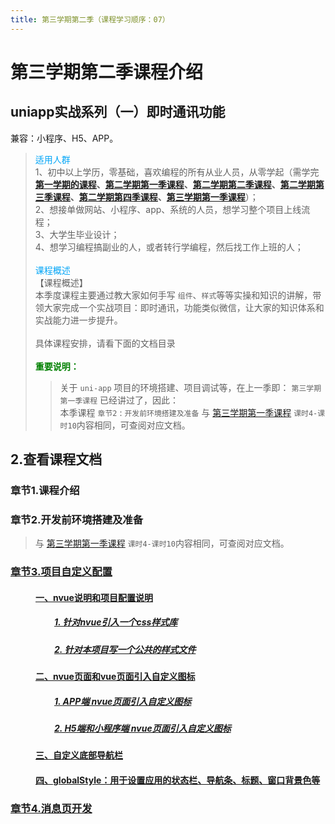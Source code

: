 ```yaml
---
title: 第三学期第二季（课程学习顺序：07） 
---
```


# 第三学期第二季课程介绍
## uniapp实战系列（一）即时通讯功能
兼容：小程序、H5、APP。

> <span style="color:#00A5F7">适用人群</span> <br/>
> 1、初中以上学历，零基础，喜欢编程的所有从业人员，从零学起（需学完 <b> <a href="https://study.163.com/course/courseMain.htm?courseId=1213374826&share=2&shareId=480000002289674" target="_blank" title="点击查看第一学期的课程">第一学期的课程</a>、<a href="https://study.163.com/course/courseMain.htm?courseId=1213550818&share=2&shareId=480000002289674" target="_blank" title="点击查看第二学期第一季课程">第二学期第一季课程</a>、<a href="https://study.163.com/course/courseMain.htm?courseId=1213781850&share=2&shareId=480000002289674" target="_blank" title="点击查看第二学期第二季课程">第二学期第二季课程</a>、<a href="https://study.163.com/course/courseMain.htm?courseId=1213780858&share=2&shareId=480000002289674" target="_blank" title="点击查看第二学期第三季课程">第二学期第三季课程</a>、<a href="https://study.163.com/course/courseMain.htm?courseId=1213794887&share=2&shareId=480000002289674" target="_blank" title="点击查看第二学期第四季课程">第二学期第四季课程</a>、<a href="https://study.163.com/course/courseMain.htm?courseId=1213808807&share=2&shareId=480000002289674" target="_blank" title="点击查看第三学期第一季课程">第三学期第一季课程</a></b>）；<br/>
> 2、想接单做网站、小程序、app、系统的人员，想学习整个项目上线流程；<br/>
> 3、大学生毕业设计；<br/>
> 4、想学习编程搞副业的人，或者转行学编程，然后找工作上班的人；<br/>
> <br/>
> <span style="color:#00A5F7">课程概述</span><br/>
> 【课程概述】<br/>
> 本季度课程主要通过教大家如何手写 `组件`、`样式`等等实操和知识的讲解，带领大家完成一个实战项目：即时通讯，功能类似微信，让大家的知识体系和实战能力进一步提升。<br/><br/>
> 具体课程安排，请看下面的文档目录 <br/>
> <br/>
> <b style="color:green">重要说明：</b>
>> 关于 `uni-app` 项目的环境搭建、项目调试等，在上一季即： `第三学期第一季课程` 已经讲过了，因此：<br/>
>> 本季课程 `章节2` : `开发前环境搭建及准备` 与 <a href="https://study.163.com/course/courseMain.htm?courseId=1213808807&share=2&shareId=480000002289674" target="_blank" title="点击查看第三学期第一季课程">第三学期第一季课程</a> `课时4-课时10`内容相同，可查阅对应文档。


## 2.查看课程文档
### 章节1.课程介绍 
### 章节2.开发前环境搭建及准备
> 与 <a href="https://study.163.com/course/courseMain.htm?courseId=1213808807&share=2&shareId=480000002289674" target="_blank" title="点击查看第三学期第一季课程">第三学期第一季课程</a> `课时4-课时10`内容相同，可查阅对应文档。
### <a href="/thirdless/w-b/03项目自定义配置" target="_blank" title="点击查看课程文档">章节3.项目自定义配置</a>
####  <a href="/thirdless/w-b/03项目自定义配置.html#一、nvue说明和项目配置说明" style="margin-left:40px;">一、nvue说明和项目配置说明</a>
#####  <a href="/thirdless/w-b/03项目自定义配置.html#_1-针对nvue引入一个css样式库" style="margin-left:70px;">1. 针对nvue引入一个css样式库</a>
#####  <a href="/thirdless/w-b/03项目自定义配置.html#_2-针对本项目写一个公共的样式文件" style="margin-left:70px;">2. 针对本项目写一个公共的样式文件</a>
####  <a href="/thirdless/w-b/03项目自定义配置.html#二、nvue页面和vue页面引入自定义图标" style="margin-left:40px;">二、nvue页面和vue页面引入自定义图标</a>
#####  <a href="/thirdless/w-b/03项目自定义配置.html#_1-app端-nvue页面引入自定义图标" style="margin-left:70px;">1. APP端 nvue页面引入自定义图标</a>
#####  <a href="/thirdless/w-b/03项目自定义配置.html#_2-h5端和小程序端-nvue页面引入自定义图标" style="margin-left:70px;">2. H5端和小程序端 nvue页面引入自定义图标</a>
####  <a href="/thirdless/w-b/03项目自定义配置.html#三、自定义底部导航栏" style="margin-left:40px;">三、自定义底部导航栏</a>
####  <a href="/thirdless/w-b/03项目自定义配置.html#四、globalstyle-用于设置应用的状态栏、导航条、标题、窗口背景色等" style="margin-left:40px;">四、globalStyle：用于设置应用的状态栏、导航条、标题、窗口背景色等</a>
### <a href="/thirdless/w-b/04消息页开发" target="_blank" title="点击查看课程文档">章节4.消息页开发</a>











<br/><br/><br/><br/><br/><br/><br/><br/><br/><br/>